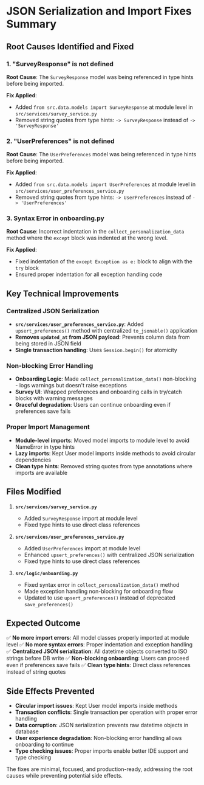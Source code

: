 # JSON Serialization and Import Fixes Summary

## Root Causes Identified and Fixed

### 1. **"SurveyResponse" is not defined**
**Root Cause**: The `SurveyResponse` model was being referenced in type hints before being imported.

**Fix Applied**:
- Added `from src.data.models import SurveyResponse` at module level in `src/services/survey_service.py`
- Removed string quotes from type hints: `-> SurveyResponse` instead of `-> 'SurveyResponse'`

### 2. **"UserPreferences" is not defined**
**Root Cause**: The `UserPreferences` model was being referenced in type hints before being imported.

**Fix Applied**:
- Added `from src.data.models import UserPreferences` at module level in `src/services/user_preferences_service.py`
- Removed string quotes from type hints: `-> UserPreferences` instead of `-> 'UserPreferences'`

### 3. **Syntax Error in onboarding.py**
**Root Cause**: Incorrect indentation in the `collect_personalization_data` method where the `except` block was indented at the wrong level.

**Fix Applied**:
- Fixed indentation of the `except Exception as e:` block to align with the `try` block
- Ensured proper indentation for all exception handling code

## Key Technical Improvements

### **Centralized JSON Serialization**
- **`src/services/user_preferences_service.py`**: Added `upsert_preferences()` method with centralized `to_jsonable()` application
- **Removes `updated_at` from JSON payload**: Prevents column data from being stored in JSON field
- **Single transaction handling**: Uses `Session.begin()` for atomicity

### **Non-blocking Error Handling**
- **Onboarding Logic**: Made `collect_personalization_data()` non-blocking - logs warnings but doesn't raise exceptions
- **Survey UI**: Wrapped preferences and onboarding calls in try/catch blocks with warning messages
- **Graceful degradation**: Users can continue onboarding even if preferences save fails

### **Proper Import Management**
- **Module-level imports**: Moved model imports to module level to avoid NameError in type hints
- **Lazy imports**: Kept User model imports inside methods to avoid circular dependencies
- **Clean type hints**: Removed string quotes from type annotations where imports are available

## Files Modified

1. **`src/services/survey_service.py`**
   - Added `SurveyResponse` import at module level
   - Fixed type hints to use direct class references

2. **`src/services/user_preferences_service.py`**
   - Added `UserPreferences` import at module level
   - Enhanced `upsert_preferences()` with centralized JSON serialization
   - Fixed type hints to use direct class references

3. **`src/logic/onboarding.py`**
   - Fixed syntax error in `collect_personalization_data()` method
   - Made exception handling non-blocking for onboarding flow
   - Updated to use `upsert_preferences()` instead of deprecated `save_preferences()`

## Expected Outcome

✅ **No more import errors**: All model classes properly imported at module level
✅ **No more syntax errors**: Proper indentation and exception handling
✅ **Centralized JSON serialization**: All datetime objects converted to ISO strings before DB write
✅ **Non-blocking onboarding**: Users can proceed even if preferences save fails
✅ **Clean type hints**: Direct class references instead of string quotes

## Side Effects Prevented

- **Circular import issues**: Kept User model imports inside methods
- **Transaction conflicts**: Single transaction per operation with proper error handling
- **Data corruption**: JSON serialization prevents raw datetime objects in database
- **User experience degradation**: Non-blocking error handling allows onboarding to continue
- **Type checking issues**: Proper imports enable better IDE support and type checking

The fixes are minimal, focused, and production-ready, addressing the root causes while preventing potential side effects.